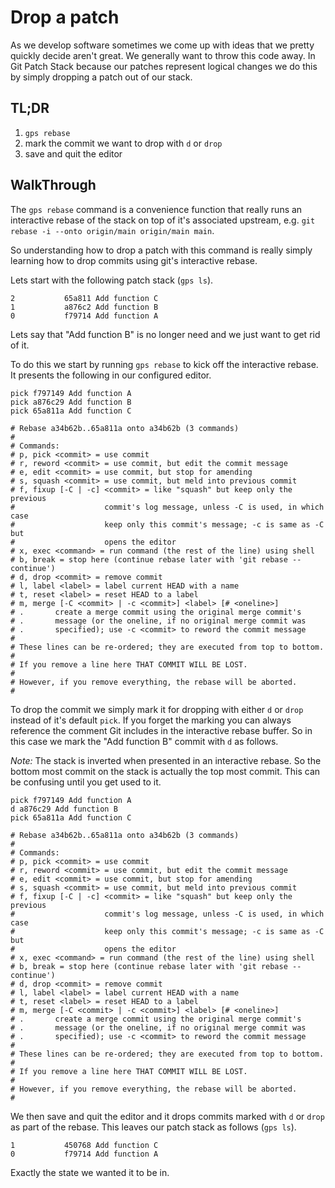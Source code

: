 # Drop a patch

As we develop software sometimes we come up with ideas that we pretty quickly
decide aren't great. We generally want to throw this code away. In Git Patch
Stack because our patches represent logical changes we do this by simply
dropping a patch out of our stack.

## TL;DR

1. `gps rebase`
2. mark the commit we want to drop with `d` or `drop`
3. save and quit the editor

## WalkThrough

The `gps rebase` command is a convenience function that really runs an
interactive rebase of the stack on top of it's associated upstream, e.g.
`git rebase -i --onto origin/main origin/main main`.

So understanding how to drop a patch with this command is really simply
learning how to drop commits using git's interactive rebase.

Lets start with the following patch stack (`gps ls`).

```
2           65a811 Add function C
1           a876c2 Add function B
0           f79714 Add function A
```

Lets say that "Add function B" is no longer need and we just want to get rid of
it.

To do this we start by running `gps rebase` to kick off the interactive rebase.
It presents the following in our configured editor.

```
pick f797149 Add function A
pick a876c29 Add function B
pick 65a811a Add function C

# Rebase a34b62b..65a811a onto a34b62b (3 commands)
#
# Commands:
# p, pick <commit> = use commit
# r, reword <commit> = use commit, but edit the commit message
# e, edit <commit> = use commit, but stop for amending
# s, squash <commit> = use commit, but meld into previous commit
# f, fixup [-C | -c] <commit> = like "squash" but keep only the previous
#                    commit's log message, unless -C is used, in which case
#                    keep only this commit's message; -c is same as -C but
#                    opens the editor
# x, exec <command> = run command (the rest of the line) using shell
# b, break = stop here (continue rebase later with 'git rebase --continue')
# d, drop <commit> = remove commit
# l, label <label> = label current HEAD with a name
# t, reset <label> = reset HEAD to a label
# m, merge [-C <commit> | -c <commit>] <label> [# <oneline>]
# .       create a merge commit using the original merge commit's
# .       message (or the oneline, if no original merge commit was
# .       specified); use -c <commit> to reword the commit message
#
# These lines can be re-ordered; they are executed from top to bottom.
#
# If you remove a line here THAT COMMIT WILL BE LOST.
#
# However, if you remove everything, the rebase will be aborted.
#
```

To drop the commit we simply mark it for dropping with either `d` or `drop`
instead of it's default `pick`. If you forget the marking you can always
reference the comment Git includes in the interactive rebase buffer. So in this
case we mark the "Add function B" commit with `d` as follows.

*Note:* The stack is inverted when presented in an interactive rebase. So the
bottom most commit on the stack is actually the top most commit. This can be
confusing until you get used to it.

```
pick f797149 Add function A
d a876c29 Add function B
pick 65a811a Add function C

# Rebase a34b62b..65a811a onto a34b62b (3 commands)
#
# Commands:
# p, pick <commit> = use commit
# r, reword <commit> = use commit, but edit the commit message
# e, edit <commit> = use commit, but stop for amending
# s, squash <commit> = use commit, but meld into previous commit
# f, fixup [-C | -c] <commit> = like "squash" but keep only the previous
#                    commit's log message, unless -C is used, in which case
#                    keep only this commit's message; -c is same as -C but
#                    opens the editor
# x, exec <command> = run command (the rest of the line) using shell
# b, break = stop here (continue rebase later with 'git rebase --continue')
# d, drop <commit> = remove commit
# l, label <label> = label current HEAD with a name
# t, reset <label> = reset HEAD to a label
# m, merge [-C <commit> | -c <commit>] <label> [# <oneline>]
# .       create a merge commit using the original merge commit's
# .       message (or the oneline, if no original merge commit was
# .       specified); use -c <commit> to reword the commit message
#
# These lines can be re-ordered; they are executed from top to bottom.
#
# If you remove a line here THAT COMMIT WILL BE LOST.
#
# However, if you remove everything, the rebase will be aborted.
#
```

We then save and quit the editor and it drops commits marked with `d` or `drop`
as part of the rebase. This leaves our patch stack as follows (`gps ls`).

```
1           450768 Add function C
0           f79714 Add function A
```

Exactly the state we wanted it to be in.
